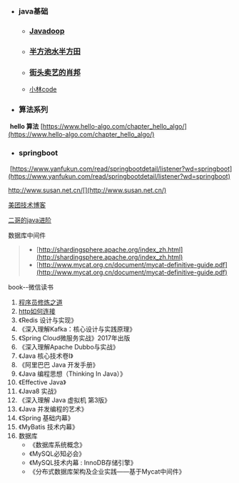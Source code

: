 - ### java基础

    - ### [Javadoop](https://javadoop.com/)

    - ### [半方池水半方田](https://blog.uuanqin.top/)

    - ### [街头卖艺的肖邦](https://www.cnblogs.com/coder-zyc)

    - [小林code](https://xiaolincoding.com/mysql/index/2000w.html#%E5%AE%9E%E9%AA%8C)

- ### 算法系列

​	**hello 算法** [https://www.hello-algo.com/chapter_hello_algo/](https://www.hello-algo.com/chapter_hello_algo/)

- ### springboot 

​	[https://www.yanfukun.com/read/springbootdetail/listener?wd=springboot](https://www.yanfukun.com/read/springbootdetail/listener?wd=springboot)

http://www.susan.net.cn/[](http://www.susan.net.cn/)

[美团技术博客](https://tech.meituan.com/)

[二哥的java进阶](https://javabetter.cn/home.html)



数据库中间件

> - [http://shardingsphere.apache.org/index_zh.html](http://shardingsphere.apache.org/index_zh.html)
> - [http://www.mycat.org.cn/document/mycat-definitive-guide.pdf](http://www.mycat.org.cn/document/mycat-definitive-guide.pdf)



book--微信读书

1. [程序员修炼之道]()
2. [http如何连接]()
3. 《Redis 设计与实现》
4. 《深入理解Kafka：核心设计与实践原理》
5. 《Spring Cloud微服务实战》2017年出版
6. 《深入理解Apache Dubbo与实战》
7. 《Java 核心技术卷I》
8. 《阿里巴巴 Java 开发手册》
9. 《Java 编程思想（Thinking In Java）》
10. 《Effective Java》
11. 《Java8 实战》
12. 《深入理解 Java 虚拟机 第3版》
13. 《Java 并发编程的艺术》
14. 《Spring 基础内幕》
15. 《MyBatis 技术内幕》
16. 数据库
    - 《数据库系统概念》
    - 《MySQL必知必会》
    - 《MySQL技术内幕 : InnoDB存储引擎》
    - 《分布式数据库架构及企业实践——基于Mycat中间件》

